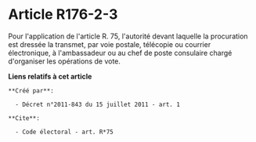 # Article R176-2-3

Pour l'application de l'article R. 75, l'autorité devant laquelle la procuration est dressée la transmet, par voie postale,
télécopie ou courrier électronique, à l'ambassadeur ou au chef de poste consulaire chargé d'organiser les opérations de vote.

**Liens relatifs à cet article**

	**Créé par**:

	  - Décret n°2011-843 du 15 juillet 2011 - art. 1

	**Cite**:

	  - Code électoral - art. R*75
